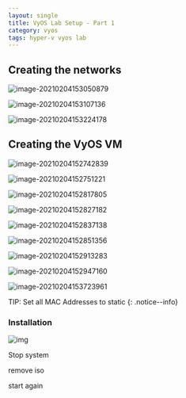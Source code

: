 ```yaml
---
layout: single
title: VyOS Lab Setup - Part 1
category: vyos
tags: hyper-v vyos lab
---
```

## Creating the networks

![image-20210204153050879](https://i.imgur.com/lukBuO8.png)

![image-20210204153107136](https://i.imgur.com/WP2c70l.png)

![image-20210204153224178](https://i.imgur.com/VZhA204.png)

## Creating the VyOS VM

![image-20210204152742839](https://i.imgur.com/eqefYOW.png)

![image-20210204152751221](C:\Users\dacruz\AppData\Roaming\Typora\typora-user-images\image-20210204152751221.png)

![image-20210204152817805](https://i.imgur.com/eeauGAo.png)

![image-20210204152827182](https://i.imgur.com/5lh4QIi.png)

![image-20210204152837138](https://i.imgur.com/RTiXg7B.png)

![image-20210204152851356](https://i.imgur.com/yz2z34o.png)

![image-20210204152913283](https://i.imgur.com/MSJAldb.png)

![image-20210204152947160](https://i.imgur.com/44eWlea.png)

![image-20210204153723961](https://i.imgur.com/oiy2M9S.png)

TIP: Set all MAC Addresses to static
{: .notice--info}

### Installation

![img](https://i.imgur.com/B8uFu66.png)

Stop system

remove iso

start again
